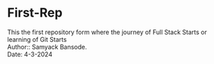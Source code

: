 # First-Rep
This the first repository form where the journey of Full Stack Starts or learning of Git Starts
<br>
Author:: Samyack Bansode.<br>
Date: 4-3-2024